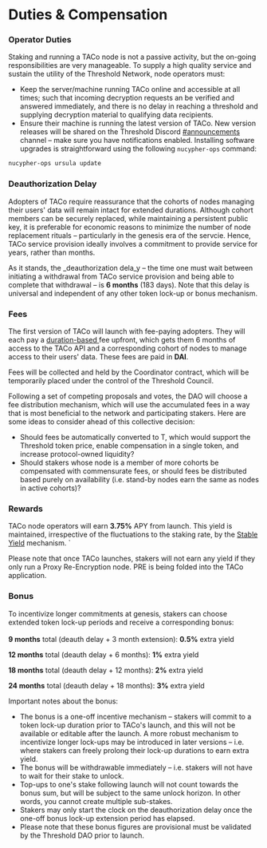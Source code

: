 # Duties & Compensation

### **Operator Duties**&#x20;

Staking and running a TACo node is not a passive activity, but the on-going responsibilities are very manageable. To supply a high quality service and sustain the utility of the Threshold Network, node operators must:&#x20;

* Keep the server/machine running TACo online and accessible at all times; such that incoming decryption requests an be verified and answered immediately, and there is no delay in reaching a threshold and supplying decryption material to qualifying data recipients.&#x20;
* Ensure their machine is running the latest version of TACo. New version releases will be shared on the Threshold Discord [#announcements](https://discord.com/channels/866378471868727316/870384195636199455) channel – make sure you have notifications enabled. Installing software upgrades is straightforward using the following `nucypher-ops` command:&#x20;

```bash
nucypher-ops ursula update
```

### **Deauthorization Delay**&#x20;

Adopters of TACo require reassurance that the cohorts of nodes managing their users' data will remain intact for extended durations. Although cohort members can be securely replaced, while maintaining a persistent public key, it is preferable for economic reasons to minimize the number of node replacement rituals – particularly in the genesis era of the servcie. Hence, TACo service provision ideally involves a commitment to provide service for years, rather than months.&#x20;

As it stands, the _deauthorization dela_y – the time one must wait between initiating a withdrawal from TACo service provision and being able to complete that withdrawal – is **6 months** (183 days). Note that this delay is universal and independent of any other token lock-up or bonus mechanism.&#x20;

### **Fees**&#x20;

The first version of TACo will launch with fee-paying adopters. They will each pay a [duration-based ](../../../../app-development/threshold-access-control-tac/fee-models-and-price-points/duration-based-fees.md) fee upfront, which gets them 6 months of access to the TACo API and a corresponding cohort of nodes to manage access to their users' data. These fees are paid in **DAI**.&#x20;

Fees will be collected and held by the Coordinator contract, which will be temporarily placed under the control of the Threshold Council.&#x20;

Following a set of competing proposals and votes, the DAO will choose a fee distribution mechanism, which will use the accumulated fees in a way that is most beneficial to the network and participating stakers. Here are some ideas to consider ahead of this collective decision:&#x20;

* Should fees be automatically converted to T, which would support the Threshold token price, enable compensation in a single token, and increase protocol-owned liquidity?
* Should stakers whose node is a member of more cohorts be compensated with commensurate fees, or should fees be distributed based purely on availability (i.e. stand-by nodes earn the same as nodes in active cohorts)?&#x20;

### **Rewards**&#x20;

TACo node operators will earn **3.75%** APY from launch. This yield is maintained, irrespective of the fluctuations to the staking rate, by the [Stable Yield](https://forum.threshold.network/t/tip-003-threshold-network-reward-mechanisms-proposal-i-stable-yield-for-non-institutional-staker-welfare/82) mechanism. \`

Please note that once TACo launches, stakers will not earn any yield if they only run a Proxy Re-Encryption node. PRE is being folded into the TACo application. &#x20;

### **Bonus**

To incentivize longer commitments at genesis, stakers can choose extended token lock-up periods and receive a corresponding bonus: \
\
**9 months** total (deauth delay + 3 month extension): **0.5%** extra yield&#x20;

**12 months** total (deauth delay + 6 months): **1%** extra yield&#x20;

**18 months** total (deauth delay + 12 months): **2%** extra yield&#x20;

**24 months** total (deauth delay + 18 months): **3%** extra yield

Important notes about the bonus:&#x20;

* The bonus is a one-off incentive mechanism – stakers will commit to a token lock-up duration  prior to TACo's launch, and this will not be available or editable after the launch. A more robust mechanism to incentivize longer lock-ups may be introduced in later versions – i.e. where stakers can freely prolong their lock-up durations to earn extra yield.&#x20;
* The bonus will be withdrawable immediately – i.e. stakers will not have to wait for their stake to unlock.&#x20;
* Top-ups to one's stake following launch will not count towards the bonus sum, but will be subject to the same unlock horizon. In other words, you cannot create multiple sub-stakes.&#x20;
* Stakers may only start the clock on the deauthorization delay once the one-off bonus lock-up extension period has elapsed.&#x20;
* Please note that these bonus figures are provisional must be validated by the Threshold DAO prior to launch.&#x20;
